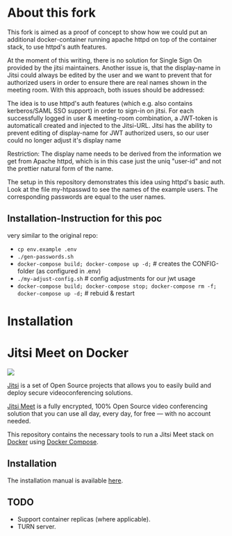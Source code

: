 # About this fork

This fork is aimed as a proof of concept to show how we could put an
additional docker-container running apache httpd on top of the
container stack, to use httpd's auth features.

At the moment of this writing, there is no solution for Single Sign On
provided by the jitsi maintainers. Another issue is, that the display-name
in Jitsi could always be edited by the user and we want to prevent that for
authorized users in order to ensure there are real names shown in the meeting
room. With this approach, both issues should be addressed:

The idea is to use httpd's auth features (which e.g. also contains kerberos/SAML
SSO support) in order to sign-in on jitsi. For each successfully logged in
user & meeting-room combination, a JWT-token is automaticall created and injected to
the Jitsi-URL. Jitsi has the ability to prevent editing of display-name for
JWT authorized users, so our user could no longer adjust it's display name

Restriction: The display name needs to be derived from the information we get from 
Apache httpd, which is in this case just the uniq "user-id" and not the prettier
natural form of the name.

The setup in this repository demonstrates this idea using httpd's basic auth.
Look at the file my-htpasswd to see the names of the example users. The corresponding
passwords are equal to the user names.

## Installation-Instruction for this poc

very similar to the original repo:

* `cp env.example .env`
* `./gen-passwords.sh`
* `docker-compose build; docker-compose up -d;` # creates the CONFIG-folder (as configured in .env)
* `./my-adjust-config.sh` # config adjustments for our jwt usage
* `docker-compose build; docker-compose stop; docker-compose rm -f; docker-compose up -d;` # rebuid & restart


Installation
============

# Jitsi Meet on Docker

![](resources/jitsi-docker.png)

[Jitsi](https://jitsi.org/) is a set of Open Source projects that allows you to easily build and deploy secure videoconferencing solutions.

[Jitsi Meet](https://jitsi.org/jitsi-meet/) is a fully encrypted, 100% Open Source video conferencing solution that you can use all day, every day, for free — with no account needed.

This repository contains the necessary tools to run a Jitsi Meet stack on [Docker](https://www.docker.com) using [Docker Compose](https://docs.docker.com/compose/).

## Installation

The installation manual is available [here](https://jitsi.github.io/handbook/docs/devops-guide/devops-guide-docker).

## TODO

* Support container replicas (where applicable).
* TURN server.

